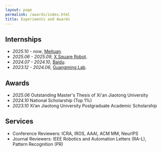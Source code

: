 ```yaml
---
layout: page
permalink: /awards/index.html
title: Experiments and Awards
---
```



## Internships
- *2025.10 - now*, [Meituan](https://mri.meituan.com/research/home).
- *2025.06 - 2025.09*, [X Square Robot](https://www.x2robot.com/).
- *2024.07 - 2024.10*, [Baidu](https://home.baidu.com/).
- *2023.12 - 2024.06*, [Guangming Lab](https://www.gml.ac.cn/).

## Awards
- *2025.06* Outstanding Master's Thesis of Xi'an Jiaotong University
- *2024.10* National Scholarship (Top 1%)
- *2023.10* Xi’an Jiaotong University Postgraduate Academic Scholarship


## Services
- Conference Reviewers: ICRA, IROS, AAAI, ACM MM, NeurIPS
- Journal Reviewers: IEEE Robotics and Automation Letters (RA-L), Pattern Recognition (PR)

<!-- <br> -->
